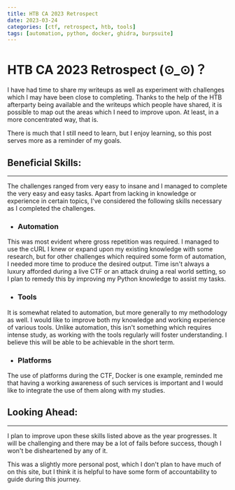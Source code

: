 ```yaml
---
title: HTB CA 2023 Retrospect
date: 2023-03-24 
categories: [ctf, retrospect, htb, tools]
tags: [automation, python, docker, ghidra, burpsuite]
---
```


# HTB CA 2023 Retrospect (⊙_⊙)？

I have had time to share my writeups as well as experiment with challenges which I may have been close to completing. Thanks to the help of the HTB afterparty being available and the writeups which people have shared, it is possible to map out the areas which I need to improve upon. At least, in a more concentrated way, that is. 

There is much that I still need to learn, but I enjoy learning, so this post serves more as a reminder of my goals. 


## Beneficial Skills:
-------------------------
The challenges ranged from very easy to insane and I managed to complete the very easy and easy tasks. 
Apart from lacking in knowledge or experience in certain topics, I've considered the following skills necessary as I completed the challenges.

- ### Automation
This was most evident where gross repetition was required. I managed to use the cURL I knew or expand upon my existing knowledge with some research, but for other challenges which required some form of automation, I needed more time to produce the desired output. Time isn't always a luxury afforded during a live CTF or an attack druing a real world setting, so I plan to remedy this by improving my Python knowledge to assist my tasks.

- ### Tools
It is somewhat related to automation, but more generally to my methodology as well. I would like to improve both my knowledge and working experience of various tools. Unlike automation, this isn't something which requires intense study, as working with the tools regularly will foster understanding.
I believe this will be able to be achievable in the short term.

- ### Platforms
The use of platforms during the CTF, Docker is one example, reminded me that having a working awareness of such services is important and I would like to integrate the use of them along with my studies.


## Looking Ahead:
-------------------------------
I plan to improve upon these skills listed above as the year progresses. It will be challenging and there may be a lot of fails before success, though I won't be disheartened by any of it.

This was a slightly more personal post, which I don't plan to have much of on this site, but I think it is helpful to have some form of accountability to guide during this journey. 




